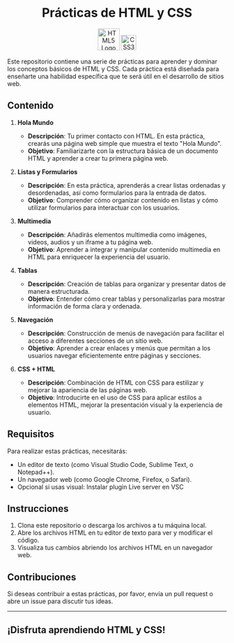 


<div style="text-align: center;">
<h1>Prácticas de HTML y CSS</h1>
    <img src="https://upload.wikimedia.org/wikipedia/commons/6/61/HTML5_logo_and_wordmark.svg" alt="HTML5 Logo" width="50"/>
    <img src="https://upload.wikimedia.org/wikipedia/commons/d/d5/CSS3_logo_and_wordmark.svg" alt="CSS3 Logo" width="35"/>
</div>


Este repositorio contiene una serie de prácticas para aprender y dominar los conceptos básicos de HTML y CSS. Cada práctica está diseñada para enseñarte una habilidad específica que te será útil en el desarrollo de sitios web.

## Contenido

1. **Hola Mundo**
   - **Descripción**: Tu primer contacto con HTML. En esta práctica, crearás una página web simple que muestra el texto "Hola Mundo".
   - **Objetivo**: Familiarizarte con la estructura básica de un documento HTML y aprender a crear tu primera página web.

2. **Listas y Formularios**
   - **Descripción**: En esta práctica, aprenderás a crear listas ordenadas y desordenadas, así como formularios para la entrada de datos.
   - **Objetivo**: Comprender cómo organizar contenido en listas y cómo utilizar formularios para interactuar con los usuarios.

3. **Multimedia**
   - **Descripción**: Añadirás elementos multimedia como imágenes, videos, audios y un iframe a tu página web.
   - **Objetivo**: Aprender a integrar y manipular contenido multimedia en HTML para enriquecer la experiencia del usuario.

4. **Tablas**
   - **Descripción**: Creación de tablas para organizar y presentar datos de manera estructurada.
   - **Objetivo**: Entender cómo crear tablas y personalizarlas para mostrar información de forma clara y ordenada.

5. **Navegación**
   - **Descripción**: Construcción de menús de navegación para facilitar el acceso a diferentes secciones de un sitio web.
   - **Objetivo**: Aprender a crear enlaces y menús que permitan a los usuarios navegar eficientemente entre páginas y secciones.

6. **CSS + HTML**
   - **Descripción**: Combinación de HTML con CSS para estilizar y mejorar la apariencia de las páginas web.
   - **Objetivo**: Introducirte en el uso de CSS para aplicar estilos a elementos HTML, mejorar la presentación visual y la experiencia de usuario.

## Requisitos

Para realizar estas prácticas, necesitarás:
- Un editor de texto (como Visual Studio Code, Sublime Text, o Notepad++).
- Un navegador web (como Google Chrome, Firefox, o Safari).
- Opcional si usas visual: Instalar plugin Live server en VSC
## Instrucciones

1. Clona este repositorio o descarga los archivos a tu máquina local.
2. Abre los archivos HTML en tu editor de texto para ver y modificar el código.
3. Visualiza tus cambios abriendo los archivos HTML en un navegador web.

## Contribuciones

Si deseas contribuir a estas prácticas, por favor, envía un pull request o abre un issue para discutir tus ideas.

---

## ¡Disfruta aprendiendo HTML y CSS!


